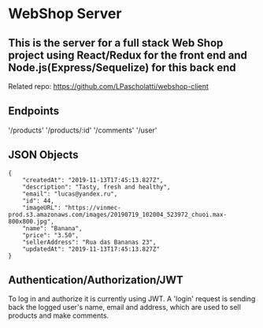 # WebShop Server

## This is the server for a full stack Web Shop project using React/Redux for the front end and Node.js(Express/Sequelize) for this back end

Related repo: https://github.com/LPascholatti/webshop-client

## Endpoints

'/products'
'/products/:id'
'/comments'
'/user'

## JSON Objects

```
{
    "createdAt": "2019-11-13T17:45:13.827Z",
    "description": "Tasty, fresh and healthy",
    "email": "lucas@yandex.ru",
    "id": 44,
    "imageURL": "https://vinmec-prod.s3.amazonaws.com/images/20190719_102004_523972_chuoi.max-800x800.jpg",
    "name": "Banana",
    "price": "3.50",
    "sellerAddress": "Rua das Bananas 23",
    "updatedAt": "2019-11-13T17:45:13.827Z"
}
```

## Authentication/Authorization/JWT

To log in and authorize it is currently using JWT. A 'login' request is sending back the logged user's name, email and address, which are used to sell products and make comments.